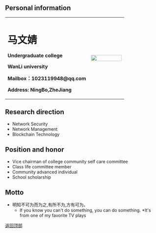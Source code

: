 ## Personal information
<a id="top"></a>
<table border="0">
 <tr>
  <td width="70%">
   <h1>马文婧</h1>
   <p><b>Undergraduate college</b></p>
   <p><b>WanLi university</b></p>
   <p><b>Mailbox：1023119948@qq.com</b></p>
   <p><b>Address: NingBo,ZheJiang</b></p>
   </td>
  <td width="30%">
   <img src="m=MaWjing.jpg" width="100%">
   </td>
 </tr>
 </table>
 
## Research direction
- Network Security
- Network Management
- Blockchain Technology

## Position and honor
* Vice chairman of college community self care committee
* Class life committee member
* Community advanced individual
* School scholarship

## Motto
- 明知不可为而为之,有所不为,方有可为。
    -  If you know you can't do something, you can do something.
             *It's from one of my favorite TV plays
             
<a href="#top">返回顶部</a>
